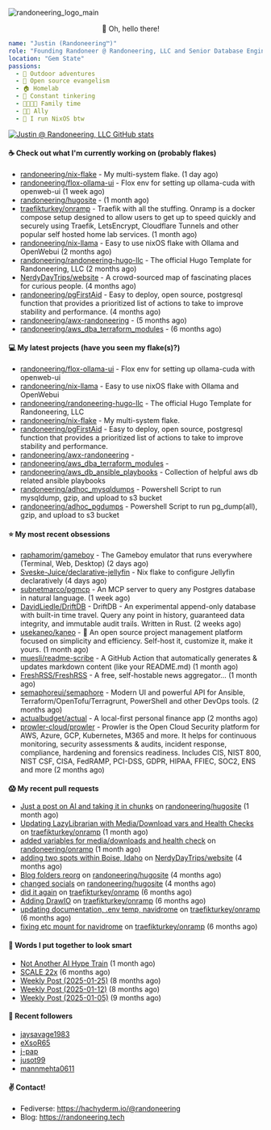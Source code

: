 ![randoneering_logo_main](https://github.com/user-attachments/assets/6b9c7958-17b5-4df4-8959-ffaaf2af9e44)

<div align="center">
🦇 Oh, hello there! <img src="https://media.hachyderm.io/custom_emojis/images/000/048/515/static/a76b693d09368634.png" height="15px" width="15px"> </img>

</div>

<div align="left">

```yaml
name: "Justin (Randoneering™)"
role: "Founding Randoneer @ Randoneering, LLC and Senior Database Engineer @ RxBenefits, Inc"
location: "Gem State"
passions:
  - 🌲 Outdoor adventures
  - 🐧 Open source evangelism
  - 🏠 Homelab
  - 🔧 Constant tinkering
  - 👨‍👩‍👧‍👦 Family time
  - 🏳️‍🌈 Ally
  - 👹 I run NixOS btw
```

</div>

[![Justin @ Randoneering, LLC GitHub stats](https://github-readme-stats.vercel.app/api?username=randoneering&show_icons=true&theme=tokyonight)](https://github.com/anuraghazra/github-readme-stats)

#### ☕ Check out what I'm currently working on (probably flakes)

- [randoneering/nix-flake](https://github.com/randoneering/nix-flake) - My multi-system flake.  (1 day ago)
- [randoneering/flox-ollama-ui](https://github.com/randoneering/flox-ollama-ui) - Flox env for setting up ollama-cuda with openweb-ui (1 week ago)
- [randoneering/hugosite](https://github.com/randoneering/hugosite) -  (1 month ago)
- [traefikturkey/onramp](https://github.com/traefikturkey/onramp) - Traefik with all the stuffing. Onramp is a docker compose setup designed to allow users to get up to speed quickly and securely using Traefik, LetsEncrypt, Cloudflare Tunnels and other popular self hosted home lab services. (1 month ago)
- [randoneering/nix-llama](https://github.com/randoneering/nix-llama) - Easy to use nixOS flake with Ollama and OpenWebui (2 months ago)
- [randoneering/randoneering-hugo-llc](https://github.com/randoneering/randoneering-hugo-llc) - The official Hugo Template for Randoneering, LLC (2 months ago)
- [NerdyDayTrips/website](https://github.com/NerdyDayTrips/website) - A crowd-sourced map of fascinating places for curious people. (4 months ago)
- [randoneering/pgFirstAid](https://github.com/randoneering/pgFirstAid) - Easy to deploy, open source, postgresql function that provides a prioritized list of actions to take to improve stability and performance.  (4 months ago)
- [randoneering/awx-randoneering](https://github.com/randoneering/awx-randoneering) -  (5 months ago)
- [randoneering/aws_dba_terraform_modules](https://github.com/randoneering/aws_dba_terraform_modules) -  (6 months ago)

#### 💻 My latest projects (have you seen my flake(s)?)

- [randoneering/flox-ollama-ui](https://github.com/randoneering/flox-ollama-ui) - Flox env for setting up ollama-cuda with openweb-ui
- [randoneering/nix-llama](https://github.com/randoneering/nix-llama) - Easy to use nixOS flake with Ollama and OpenWebui
- [randoneering/randoneering-hugo-llc](https://github.com/randoneering/randoneering-hugo-llc) - The official Hugo Template for Randoneering, LLC
- [randoneering/nix-flake](https://github.com/randoneering/nix-flake) - My multi-system flake. 
- [randoneering/pgFirstAid](https://github.com/randoneering/pgFirstAid) - Easy to deploy, open source, postgresql function that provides a prioritized list of actions to take to improve stability and performance. 
- [randoneering/awx-randoneering](https://github.com/randoneering/awx-randoneering) - 
- [randoneering/aws_dba_terraform_modules](https://github.com/randoneering/aws_dba_terraform_modules) - 
- [randoneering/aws_db_ansible_playbooks](https://github.com/randoneering/aws_db_ansible_playbooks) - Collection of helpful aws db related ansible playbooks
- [randoneering/adhoc_mysqldumps](https://github.com/randoneering/adhoc_mysqldumps) - Powershell Script to run mysqldump, gzip, and upload to s3 bucket
- [randoneering/adhoc_pgdumps](https://github.com/randoneering/adhoc_pgdumps) - Powershell Script to run pg_dump(all), gzip, and upload to s3 bucket

#### ⭐ My most recent obsessions

- [raphamorim/gameboy](https://github.com/raphamorim/gameboy) - The Gameboy emulator that runs everywhere (Terminal, Web, Desktop) (2 days ago)
- [Sveske-Juice/declarative-jellyfin](https://github.com/Sveske-Juice/declarative-jellyfin) - Nix flake to configure Jellyfin declaratively (4 days ago)
- [subnetmarco/pgmcp](https://github.com/subnetmarco/pgmcp) - An MCP server to query any Postgres database in natural language. (1 week ago)
- [DavidLiedle/DriftDB](https://github.com/DavidLiedle/DriftDB) - DriftDB - An experimental append-only database with built-in time travel. Query any point in history, guaranteed data integrity, and immutable audit trails. Written in Rust. (2 weeks ago)
- [usekaneo/kaneo](https://github.com/usekaneo/kaneo) - 🚀 An open source project management platform focused on simplicity and efficiency. Self-host it, customize it, make it yours. (1 month ago)
- [muesli/readme-scribe](https://github.com/muesli/readme-scribe) - A GitHub Action that automatically generates &amp; updates markdown content (like your README.md) (1 month ago)
- [FreshRSS/FreshRSS](https://github.com/FreshRSS/FreshRSS) - A free, self-hostable news aggregator… (1 month ago)
- [semaphoreui/semaphore](https://github.com/semaphoreui/semaphore) - Modern UI and powerful API for Ansible, Terraform/OpenTofu/Terragrunt, PowerShell and other DevOps tools. (2 months ago)
- [actualbudget/actual](https://github.com/actualbudget/actual) - A local-first personal finance app (2 months ago)
- [prowler-cloud/prowler](https://github.com/prowler-cloud/prowler) - Prowler is the Open Cloud Security platform for AWS, Azure, GCP, Kubernetes, M365 and more. It helps for continuous monitoring, security assessments &amp; audits, incident response, compliance, hardening and forensics readiness. Includes CIS, NIST 800, NIST CSF, CISA, FedRAMP, PCI-DSS, GDPR, HIPAA, FFIEC, SOC2, ENS and more (2 months ago)

#### 😱 My recent pull requests

- [Just a post on AI and taking it in chunks](https://github.com/randoneering/hugosite/pull/4) on [randoneering/hugosite](https://github.com/randoneering/hugosite) (1 month ago)
- [Updating LazyLibrarian with Media/Download vars and Health Checks](https://github.com/traefikturkey/onramp/pull/42) on [traefikturkey/onramp](https://github.com/traefikturkey/onramp) (1 month ago)
- [added variables for media/downloads and health check](https://github.com/randoneering/onramp/pull/2) on [randoneering/onramp](https://github.com/randoneering/onramp) (1 month ago)
- [adding two spots within Boise, Idaho](https://github.com/NerdyDayTrips/website/pull/312) on [NerdyDayTrips/website](https://github.com/NerdyDayTrips/website) (4 months ago)
- [Blog folders reorg](https://github.com/randoneering/hugosite/pull/3) on [randoneering/hugosite](https://github.com/randoneering/hugosite) (4 months ago)
- [changed socials](https://github.com/randoneering/hugosite/pull/2) on [randoneering/hugosite](https://github.com/randoneering/hugosite) (4 months ago)
- [did it again](https://github.com/traefikturkey/onramp/pull/41) on [traefikturkey/onramp](https://github.com/traefikturkey/onramp) (6 months ago)
- [Adding DrawIO](https://github.com/traefikturkey/onramp/pull/40) on [traefikturkey/onramp](https://github.com/traefikturkey/onramp) (6 months ago)
- [updating documentation, .env temp, navidrome](https://github.com/traefikturkey/onramp/pull/39) on [traefikturkey/onramp](https://github.com/traefikturkey/onramp) (6 months ago)
- [fixing etc mount for navidrome](https://github.com/traefikturkey/onramp/pull/38) on [traefikturkey/onramp](https://github.com/traefikturkey/onramp) (6 months ago)

#### 📰 Words I put together to look smart

- [Not Another AI Hype Train](/blog/random/aihypetrain/) (1 month ago)
- [SCALE 22x](/blog/foss/scale22x/) (6 months ago)
- [Weekly Post (2025-01-25)](/blog/weekly/jan212025/) (8 months ago)
- [Weekly Post (2025-01-12)](/blog/weekly/jan122025/) (8 months ago)
- [Weekly Post (2025-01-05)](/blog/weekly/jan052025/) (9 months ago)

#### 💜 Recent followers

- [jaysavage1983](https://github.com/jaysavage1983)
- [eXsoR65](https://github.com/eXsoR65)
- [j-pap](https://github.com/j-pap)
- [jusot99](https://github.com/jusot99)
- [mannmehta0611](https://github.com/mannmehta0611)

#### ✌️ Contact!

- Fediverse: https://hachyderm.io/@randoneering
- Blog: https://randoneering.tech
